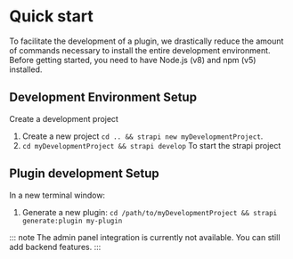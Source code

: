 # Quick start

To facilitate the development of a plugin, we drastically reduce the amount of commands necessary to install the entire development environment. Before getting started, you need to have Node.js (v8) and npm (v5) installed.

## Development Environment Setup

Create a development project

1. Create a new project `cd .. && strapi new myDevelopmentProject`.
2. `cd myDevelopmentProject && strapi develop` To start the strapi project

## Plugin development Setup

In a new terminal window:

1. Generate a new plugin: `cd /path/to/myDevelopmentProject && strapi generate:plugin my-plugin`

::: note
The admin panel integration is currently not available. You can still add backend features.
:::
